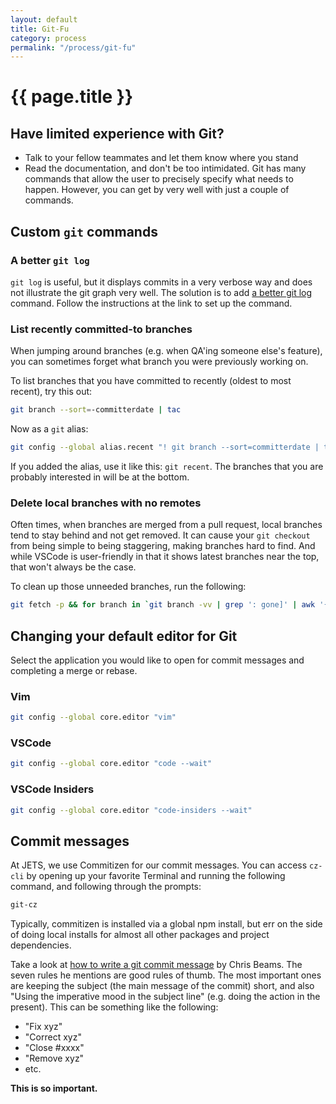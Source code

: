 ```yaml
---
layout: default
title: Git-Fu
category: process
permalink: "/process/git-fu"
---
```


# {{ page.title }}

## Have limited experience with Git?

- Talk to your fellow teammates and let them know where you
  stand
- Read the documentation, and don't be too intimidated. Git
  has many commands that allow the user to precisely
  specify what needs to happen. However, you can get by
  very well with just a couple of commands.

## Custom `git` commands

### A better `git log`

`git log` is useful, but it displays commits in a very
verbose way and does not illustrate the git graph very well.
The solution is to add [a better git log](https://coderwall.com/p/euwpig/a-better-git-log)
command. Follow the instructions at the link to set up the
command.

### List recently committed-to branches

When jumping around branches (e.g. when QA'ing someone
else's feature), you can sometimes forget what branch you
were previously working on.

To list branches that you have committed to recently
(oldest to most recent), try this out:

```bash
git branch --sort=-committerdate | tac
```

Now as a `git` alias:

```bash
git config --global alias.recent "! git branch --sort=committerdate | tac"
```

If you added the alias, use it like this: `git recent`. The
branches that you are probably interested in will be at the
bottom.

### Delete local branches with no remotes

Often times, when branches are merged from a pull request,
local branches tend to stay behind and not get removed.
It can cause your `git checkout` from being simple to being
staggering, making branches hard to find. And while VSCode
is user-friendly in that it shows latest branches near the
top, that won't always be the case.

To clean up those unneeded branches, run the following:

```bash
git fetch -p && for branch in `git branch -vv | grep ': gone]' | awk '{print $1}'`; do git branch -D $branch; done
```

## Changing your default editor for Git

Select the application you would like to open for commit
messages and completing a merge or rebase.

### Vim

```bash
git config --global core.editor "vim"
```

### VSCode

```bash
git config --global core.editor "code --wait"
```

### VSCode Insiders

```bash
git config --global core.editor "code-insiders --wait"
```

## Commit messages

At JETS, we use Commitizen for our commit messages. You can
access `cz-cli` by opening up your favorite Terminal and
running the following command, and following through the
prompts:

```bash
git-cz
```

Typically, commitizen is installed via a global npm install,
but err on the side of doing local installs for almost all
other packages and project dependencies.

Take a look at [how to write a git commit message](https://chris.beams.io/posts/git-commit/)
by Chris Beams. The seven rules he mentions are good rules
of thumb. The most important ones are keeping the subject
(the main message of the commit) short, and also "Using the
imperative mood in the subject line" (e.g. doing the action
in the present). This can be something like the following:

- "Fix xyz"
- "Correct xyz"
- "Close #xxxx"
- "Remove xyz"
- etc.

**This is so important.**
